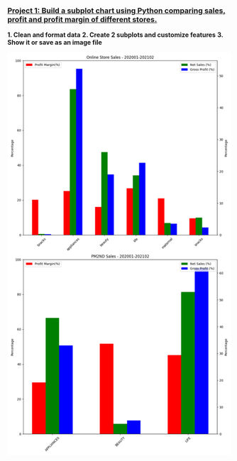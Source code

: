 ### [Project 1: Build a subplot chart using Python comparing sales, profit and profit margin of different stores.](https://github.com/checkming00/Portfolio/tree/main/python_visualization)

**1. Clean and format data**
**2. Create 2 subplots and customize features**
**3. Show it or save as an image file**


![](https://github.com/checkming00/Portfolio/blob/main/python_visualization/img.png)
